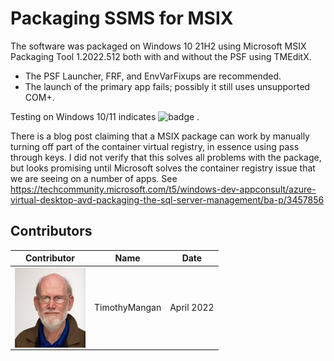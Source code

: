 # Packaging SSMS for MSIX

The software was packaged on Windows 10 21H2 using Microsoft MSIX Packaging Tool 1.2022.512 both with and without the PSF using TMEditX.
* The PSF Launcher, FRF, and EnvVarFixups are recommended.
* The launch of the primary app fails; possibly it still uses unsupported COM+.


Testing on Windows 10/11 indicates ![badge](https://img.shields.io/badge/-Major%20Issues-critical?style=for-the-badge) .  

There is a blog post claiming that a MSIX package can work by manually turning off part of the container virtual registry, in essence using pass through keys.  I did not verify that this solves all problems with the package, but looks promising until Microsoft solves the container registry issue that we are seeing on a number of apps.  See https://techcommunity.microsoft.com/t5/windows-dev-appconsult/azure-virtual-desktop-avd-packaging-the-sql-server-management/ba-p/3457856 

## Contributors

| Contributor | Name | Date |
|----|----|----|
| [<img src="/media/Contributors/TimMangan.jpg" align="left" Height="128" />](/media/Contributors/TimMangan.jpg) | TimothyMangan | April 2022 |


